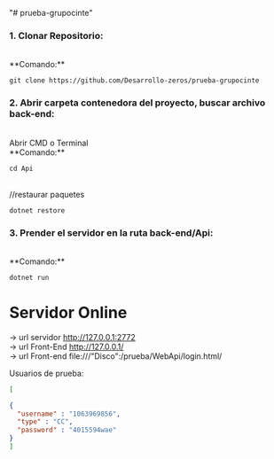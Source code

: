 "# prueba-grupocinte" 






<h3>1. Clonar Repositorio: </h3>
<br>
**Comando:**

`git clone https://github.com/Desarrollo-zeros/prueba-grupocinte`


<h3>2. Abrir carpeta contenedora del proyecto, buscar archivo back-end: </h3>
<br>
Abrir CMD o Terminal
<br>
**Comando:**
<br>


`cd Api`

<br>
//restaurar paquetes

`dotnet restore`



<h3>3. Prender el servidor en la ruta back-end/Api: </h3>
<br>
**Comando:**


`dotnet run`


<h1>Servidor Online</h1>

-> url servidor http://127.0.0.1:2772 <br>
-> url Front-End  http://127.0.0.1/ <br>
-> url Front-end file:///"Disco":/prueba/WebApi/login.html/ <br>

Usuarios de prueba:

```json
[

{
  "username" : "1063969856",
  "type" : "CC",
  "password" : "4015594wae"
}
]
```